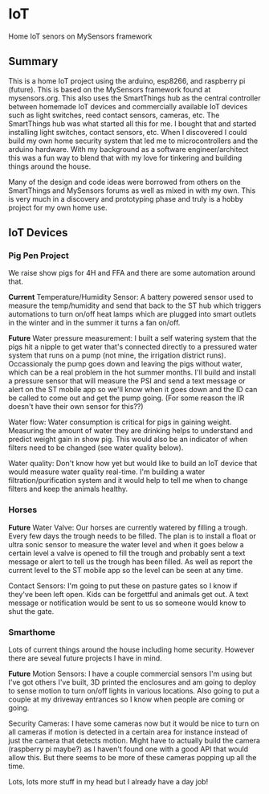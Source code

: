 # IoT
Home IoT senors on MySensors framework

## Summary
This is a home IoT project using the arduino, esp8266, and raspberry pi (future).  This is based on the MySensors framework found at mysensors.org.  This also uses the SmartThings hub as the central controller between homemade IoT devices and commercially available IoT devices such as light switches, reed contact sensors, cameras, etc.  The SmartThings hub was what started all this for me.  I bought that and started installing light switches, contact sensors, etc.  When I discovered I could build my own home security system that led me to microcontrollers and the arduino hardware.  With my background as a software engineer/architect this was a fun way to blend that with my love for tinkering and building things around the house.

Many of the design and code ideas were borrowed from others on the SmartThings and MySensors forums as well as mixed in with my own.  This is very much in a discovery and prototyping phase and truly is a hobby project for my own home use.

## IoT Devices

### Pig Pen Project
We raise show pigs for 4H and FFA and there are some automation around that.

**Current**
Temperature/Humidity Sensor: A battery powered sensor used to measure the temp/humidity and send that back to the ST hub which triggers automations to turn on/off heat lamps which are plugged into smart outlets in the winter and in the summer it turns a fan on/off.

**Future**
Water pressure measurement: I built a self watering system that the pigs hit a nipple to get water that's connected directly to a pressured water system that runs on a pump (not mine, the irrigation district runs).  Occassionaly the pump goes down and leaving the pigs without water, which can be a real problem in the hot summer months.  I'll build and install a pressure sensor that will measure the PSI and send a text message or alert on the ST mobile app so we'll know when it goes down and the ID can be called to come out and get the pump going.  (For some reason the IR doesn't have their own sensor for this??)

Water flow: Water consumption is critical for pigs in gaining weight.  Measuring the amount of water they are drinking helps to understand and predict weight gain in show pig.  This would also be an indicator of when filters need to be changed (see water quality below).

Water quality: Don't know how yet but would like to build an IoT device that would measure water quality real-time.  I'm building a water filtration/purification system and it would help to tell me when to change filters and keep the animals healthy.

### Horses
**Future**
Water Valve: Our horses are currently watered by filling a trough.  Every few days the trough needs to be filled.  The plan is to install a float or ultra sonic sensor to measure the water level and when it goes below a certain level a valve is opened to fill the trough and probably sent a text message or alert to tell us the trough has been filled.  As well as report the current level to the ST mobile app so the level can be seen at any time.

Contact Sensors: I'm going to put these on pasture gates so I know if they've been left open.  Kids can be forgettful and animals get out.  A text message or notification would be sent to us so someone would know to shut the gate.

### Smarthome
Lots of current things around the house including home security.  However there are seveal future projects I have in mind.

**Future**
Motion Sensors: I have a couple commercial sensors I'm using but I've got others I've built, 3D printed the enclosures and am going to deploy to sense motion to turn on/off lights in various locations.  Also going to put a couple at my driveway entrances so I know when people are coming or going.

Security Cameras:  I have some cameras now but it would be nice to turn on all cameras if motion is detected in a certain area for instance instead of just the camera that detects motion.  Might have to actually build the camera (raspberry pi maybe?) as I haven't found one with a good API that would allow this.  But there seems to be more of these cameras popping up all the time.

Lots, lots more stuff in my head but I already have a day job!
